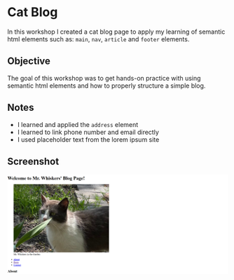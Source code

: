 # Cat Blog

In this workshop I created a cat blog page to apply my learning of semantic html elements such as: `main`, `nav`, `article` and `footer` elements.

## Objective

The goal of this workshop was to get hands-on practice with using semantic html elements and how to properly structure a simple blog.

## Notes

- I learned and applied the `address` element
- I learned to link phone number and email directly
- I used placeholder text from the lorem ipsum site

## Screenshot

![alt text](image.png)
